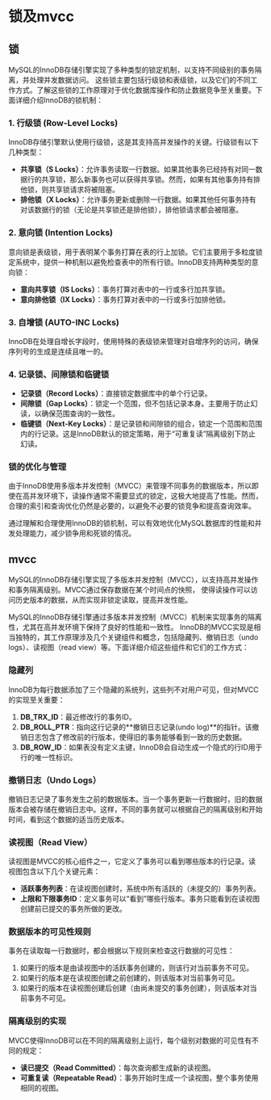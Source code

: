 # 锁及mvcc

## 锁
MySQL的InnoDB存储引擎实现了多种类型的锁定机制，以支持不同级别的事务隔离，并处理并发数据访问。
这些锁主要包括行级锁和表级锁，以及它们的不同工作方式。了解这些锁的工作原理对于优化数据库操作和防止数据竞争至关重要。下面详细介绍InnoDB的锁机制：

### 1. 行级锁 (Row-Level Locks)
InnoDB存储引擎默认使用行级锁，这是其支持高并发操作的关键。行级锁有以下几种类型：

- **共享锁（S Locks）**：允许事务读取一行数据。如果其他事务已经持有对同一数据行的共享锁，那么新事务也可以获得共享锁。然而，如果有其他事务持有排他锁，则共享锁请求将被阻塞。
- **排他锁（X Locks）**：允许事务更新或删除一行数据。如果其他任何事务持有对该数据行的锁（无论是共享锁还是排他锁），排他锁请求都会被阻塞。

### 2. 意向锁 (Intention Locks)
意向锁是表级锁，用于表明某个事务打算在表的行上加锁。它们主要用于多粒度锁定系统中，提供一种机制以避免检查表中的所有行锁。InnoDB支持两种类型的意向锁：

- **意向共享锁（IS Locks）**：事务打算对表中的一行或多行加共享锁。
- **意向排他锁（IX Locks）**：事务打算对表中的一行或多行加排他锁。

### 3. 自增锁 (AUTO-INC Locks)
InnoDB在处理自增长字段时，使用特殊的表级锁来管理对自增序列的访问，确保序列号的生成是连续且唯一的。

### 4. 记录锁、间隙锁和临键锁
- **记录锁（Record Locks）**：直接锁定数据库中的单个行记录。
- **间隙锁（Gap Locks）**：锁定一个范围，但不包括记录本身。主要用于防止幻读，以确保范围查询的一致性。
- **临键锁（Next-Key Locks）**：是记录锁和间隙锁的组合，锁定一个范围和范围内的行记录。这是InnoDB默认的锁定策略，用于“可重复读”隔离级别下防止幻读。

### 锁的优化与管理
由于InnoDB使用多版本并发控制（MVCC）来管理不同事务的数据版本，所以即使在高并发环境下，读操作通常不需要显式的锁定，这极大地提高了性能。然而，合理的索引和查询优化仍然是必要的，以避免不必要的锁竞争和提高查询效率。

通过理解和合理使用InnoDB的锁机制，可以有效地优化MySQL数据库的性能和并发处理能力，减少锁争用和死锁的情况。

## mvcc

MySQL的InnoDB存储引擎实现了多版本并发控制（MVCC），以支持高并发操作和事务隔离级别。MVCC通过保存数据在某个时间点的快照，
使得读操作可以访问历史版本的数据，从而实现非锁定读取，提高并发性能。

MySQL的InnoDB存储引擎通过多版本并发控制（MVCC）机制来实现事务的隔离性，尤其在高并发环境下保持了良好的性能和一致性。
InnoDB的MVCC实现是相当独特的，其工作原理涉及几个关键组件和概念，包括隐藏列、撤销日志（undo logs）、读视图（read view）等。下面详细介绍这些组件和它们的工作方式：

### 隐藏列
InnoDB为每行数据添加了三个隐藏的系统列，这些列不对用户可见，但对MVCC的实现至关重要：
1. **DB_TRX_ID**：最近修改行的事务ID。
2. **DB_ROLL_PTR**：指向这行记录的**撤销日志记录(undo log)**的指针。该撤销日志包含了修改前的行版本，使得旧的事务能够看到一致的历史数据。
3. **DB_ROW_ID**：如果表没有定义主键，InnoDB会自动生成一个隐式的行ID用于行的唯一性标识。

### 撤销日志（Undo Logs）
撤销日志记录了事务发生之前的数据版本。当一个事务更新一行数据时，旧的数据版本会被存储在撤销日志中。这样，不同的事务就可以根据自己的隔离级别和开始时间，看到这个数据的适当历史版本。

### 读视图（Read View）
读视图是MVCC的核心组件之一，它定义了事务可以看到哪些版本的行记录。读视图包含以下几个关键元素：
- **活跃事务列表**：在读视图创建时，系统中所有活跃的（未提交的）事务列表。
- **上限和下限事务ID**：定义事务可以“看到”哪些行版本。事务只能看到在读视图创建前已提交的事务所做的更改。

### 数据版本的可见性规则
事务在读取每一行数据时，都会根据以下规则来检查这行数据的可见性：
1. 如果行的版本是由读视图中的活跃事务创建的，则该行对当前事务不可见。
2. 如果行的版本是在读视图创建之前创建的，则该版本对当前事务可见。
3. 如果行的版本在读视图创建后创建（由尚未提交的事务创建），则该版本对当前事务不可见。

### 隔离级别的实现
MVCC使得InnoDB可以在不同的隔离级别上运行，每个级别对数据的可见性有不同的规定：
- **读已提交（Read Committed）**：每次查询都生成新的读视图。
- **可重复读（Repeatable Read）**：事务开始时生成一个读视图，整个事务使用相同的视图。

















